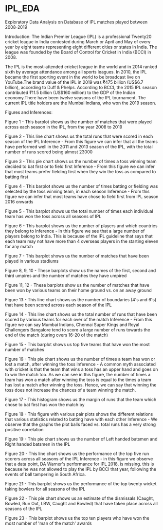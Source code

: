 # IPL_EDA
Exploratory Data Analysis on Database of IPL matches played between 2008-2019

Introduction:
The Indian Premier League (IPL) is a professional Twenty20 cricket league in India contested
during March or April and May of every year by eight teams representing eight different cities or
states in India. The league was founded by the Board of Control for Cricket in India (BCCI) in
2008.

The IPL is the most-attended cricket league in the world and in 2014 ranked sixth by average
attendance among all sports leagues. In 2010, the IPL became the first sporting event in the
world to be broadcast live on YouTube.The brand value of the IPL in 2019 was ₹475 billion
(US$6.7 billion), according to Duff & Phelps. According to BCCI, the 2015 IPL season
contributed ₹11.5 billion (US$160 million) to the GDP of the Indian economy.There have been
twelve seasons of the IPL tournament. The current IPL title holders are the Mumbai Indians, who
won the 2019 season.

Figures and Inferences:

Figure 1 - This barplot shows us the number of matches that were played across each season in the IPL, from the year 2008 to 2019

Figure 2 - This line chart shows us the total runs that were scored in each season of the IPL
Inference - From this figure we can infer that all the teams have performed well in the 2011 and 2013 season of the IPL, with the total number of runs scored being almost 23000

Figure 3 - This pie chart shows us the number of times a toss winning team decided to bat first or to field first
Inference - From this figure we can infer that most teams prefer fielding first when they win the toss as compared to batting first

Figure 4 - This barplot shows us the number of times batting or fielding was selected by the toss winning team, in each season
Inference - From this figure we can infer that most teams have chose to field first from IPL season 2016 onwards

Figure 5 - This barplot shows us the total number of times each individual team has won the toss across all seasons of IPL

Figure 6 - This barplot shows us the number of players and which countries they belong to
Inference - In this figure we see that a large number of players belong to India. This is because of the IPL guideline that says that each team may not have more than 4 overseas players in the starting eleven for any match

Figure 7 - This barplot shows us the number of matches that have been played in various stadiums

Figure 8, 9, 10 - These barplots show us the names of the first, second and third umpires and the number of matches they have umpired

Figure 11, 12 - These barplots show us the number of matches that have been won by various teams on their home ground vs. on an away ground

Figure 13 - This line chart shows us the number of boundaries (4's and 6's) that have been scored across each season of the IPL

Figure 14 - This line chart shows us the total number of runs that have been scored by various teams for each over of the match
Inference - From this figure we can say Mumbai Indians, Chennai Super Kings and Royal Challengers Bangalore tend to score a large number of runs towards the end of the match (during overs 16-20 of the match)

Figure 15 - This barplot shows us top five teams that have won the most number of matches

Figure 16 - This pie chart shows us the number of times a team has won or lost a match, after winning the toss 
Inference - A common myth associated with cricket is that the team that wins a toss has an upper hand and goes on to win the match too. As we can see in this figure, the number of times a team has won a match after winning the toss is equal to the times a team has lost a match after winning the toss. Hence, we can say that winning the toss does not increase the chances of a team winning the match.

Figure 17 - This histogram shows us the margin of runs that the team which chose to bat first has won the match by

Figure 18 - This figure with various pair plots shows the different relations that various statistics related to batting have with each other
Inference - We observe that the graphs the plot balls faced vs. total runs has a very strong positive correlation

Figure 19 - This pie chart shows us the number of Left handed batsmen and Right handed batsmen in the IPL

Figure 20 - This line chart shows us the performance of the top five run scorers across all seasons of the IPL
Inference - in this figure we observe that a data point, DA Warner's performance for IPL 2018, is missing. this is because he was not allowed to play the IPL by BCCI that year, following the events of ball tampering in South Africa.

Figure 21 - This barplot shows us the performance of the top twenty wicket taking bowlers for all seasons of the IPL

Figure 22 - This pie chart shows us an estimate of the dismissals (Caught, Bowled, Run Out, LBW, Caught and Bowled) that have taken place across all seasons of the IPL

Figure 23 - This barplot shows us the top ten players who have won the most number of 'man of the match' awards
